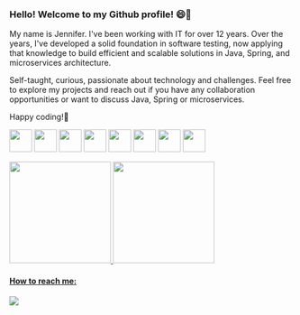 ### Hello! Welcome to my Github profile! 😄🔭

My name is Jennifer. I've been working with IT for over 12 years. 
Over the years, I've developed a solid foundation in software testing, now applying that knowledge to build efficient and scalable solutions in Java, Spring, and microservices architecture.

Self-taught, curious, passionate about technology and challenges.
Feel free to explore my projects and reach out if you have any collaboration opportunities or want to discuss Java, Spring or microservices.

Happy coding!🚀

<img src="https://cdn.jsdelivr.net/gh/devicons/devicon/icons/java/java-original-wordmark.svg" width="40" height="40"/> <img src="https://cdn.jsdelivr.net/gh/devicons/devicon/icons/javascript/javascript-original.svg" width="40" height="40"/> <img src="https://cdn.jsdelivr.net/gh/devicons/devicon/icons/jenkins/jenkins-original.svg" width="40" height="40"/> <img src="https://cdn.jsdelivr.net/gh/devicons/devicon/icons/git/git-original-wordmark.svg" width="40" height="40"/> <img src="https://cdn.jsdelivr.net/gh/devicons/devicon/icons/cucumber/cucumber-plain.svg" width="40" height="40"/> <img src="https://cdn.jsdelivr.net/gh/devicons/devicon/icons/apache/apache-original-wordmark.svg" width="40" height="40"/> <img src="https://cdn.jsdelivr.net/gh/devicons/devicon/icons/android/android-original.svg" width="40" height="40"/> <img src="https://cdn.jsdelivr.net/gh/devicons/devicon/icons/apple/apple-original.svg" width="40" height="40"/> 
          
<div>
<a href="https://github.com/santosjennifer">
<img height="180em" src="https://github-readme-stats.vercel.app/api/top-langs/?username=santosjennifer&layout=compact&langs_count=7&theme=dracula"/>
<img height="180em" src="https://github-readme-stats.vercel.app/api?username=santosjennifer&show_icons=true&theme=dracula&include_all_commits=true&count_private=true"/>
</div>

#### How to reach me:

<div>
<a href="https://www.linkedin.com/in/jennifer-aline-dos-santos" target="_blank"><img src="https://img.shields.io/badge/-LinkedIn-%230077B5?style=for-the-badge&logo=linkedin&logoColor=white" target="_blank"></a>   
</div>
